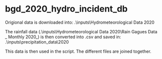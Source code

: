 # bgd_2020_hydro_incident_db

Origional data is downloaded into:
.\inputs\Hydrometeorological Data 2020

The rainfall data (.\inputs\Hydrometeorological Data 2020\Rain Gagues Data _ Monthly 2020_) is then converted into .csv and saved in:
.\inputs\precipitation_data\2020

This data is then used in the script. The different files are joined together.